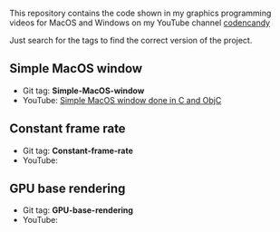 This repository contains the code shown in my graphics programming videos for MacOS and Windows on my YouTube channel [codencandy](https://www.youtube.com/@codencandy)


Just search for the tags to find the correct version of the project.

## Simple MacOS window

- Git tag: **Simple-MacOS-window**<br>
- YouTube: [Simple MacOS window done in C and ObjC](https://youtu.be/Q2Mfc369QtI)

## Constant frame rate

- Git tag: **Constant-frame-rate**
- YouTube: []()

## GPU base rendering

- Git tag: **GPU-base-rendering**
- YouTube: []()

